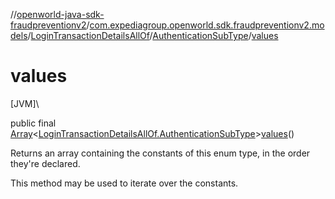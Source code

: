 //[openworld-java-sdk-fraudpreventionv2](../../../../index.md)/[com.expediagroup.openworld.sdk.fraudpreventionv2.models](../../index.md)/[LoginTransactionDetailsAllOf](../index.md)/[AuthenticationSubType](index.md)/[values](values.md)

# values

[JVM]\

public final [Array](https://kotlinlang.org/api/latest/jvm/stdlib/kotlin/-array/index.html)&lt;[LoginTransactionDetailsAllOf.AuthenticationSubType](index.md)&gt;[values](values.md)()

Returns an array containing the constants of this enum type, in the order they're declared.

This method may be used to iterate over the constants.
